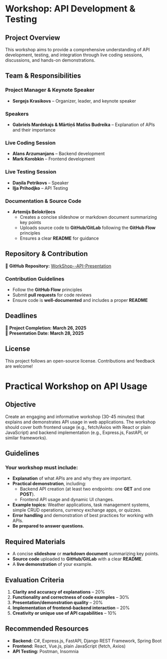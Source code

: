 # **Workshop: API Development & Testing**

## **Project Overview**
This workshop aims to provide a comprehensive understanding of API development, testing, and integration through live coding sessions, discussions, and hands-on demonstrations.

## **Team & Responsibilities**

### **Project Manager & Keynote Speaker**
- **Sergejs Krasikovs** – Organizer, leader, and keynote speaker

### **Speakers**
- **Gabriels Mardekajs & Mārtiņš Matīss Budreika** – Explanation of APIs and their importance

### **Live Coding Session**
- **Alans Arzumanjans** – Backend development
- **Mark Korobkin** – Frontend development

### **Live Testing Session**
- **Daņila Petrikovs** – Speaker
- **Iļja Prihodjko** – API Testing

### **Documentation & Source Code**
- **Artemijs Belokriļecs**  
  - Creates a concise slideshow or markdown document summarizing key points
  - Uploads source code to **GitHub/GitLab** following the **GitHub Flow** principles
  - Ensures a clear **README** for guidance

## **Repository & Contribution**
🔗 **GitHub Repository:** [WorkShop--API-Presentation](https://github.com/Fek1r/WorkShop--API-Presentation)

### **Contribution Guidelines**
- Follow the **GitHub Flow** principles
- Submit **pull requests** for code reviews
- Ensure code is **well-documented** and includes a proper **README**

## **Deadlines**
📅 **Project Completion:** **March 26, 2025**  
📅 **Presentation Date:** **March 28, 2025**

## **License**
This project follows an open-source license. Contributions and feedback are welcome!

# **Practical Workshop on API Usage**

## **Objective**
Create an engaging and informative workshop (30-45 minutes) that explains and demonstrates API usage in web applications. The workshop should cover both frontend usage (e.g., fetch/Axios with React or plain JavaScript) and backend implementation (e.g., Express.js, FastAPI, or similar frameworks).

## **Guidelines**
### **Your workshop must include:**
- **Explanation** of what APIs are and why they are important.
- **Practical demonstration**, including:
  - Backend API creation (at least two endpoints: one **GET** and one **POST**).
  - Frontend API usage and dynamic UI changes.
- **Example topics:** Weather applications, task management systems, simple CRUD operations, currency exchange apps, or quizzes.
- **Error handling** and demonstration of best practices for working with APIs.
- **Be prepared to answer questions.**

## **Required Materials**
- A concise **slideshow** or **markdown document** summarizing key points.
- **Source code** uploaded to **GitHub/GitLab** with a clear **README**.
- A **live demonstration** of your example.

## **Evaluation Criteria**
1. **Clarity and accuracy of explanations** – 20%
2. **Functionality and correctness of code examples** – 30%
3. **Presentation/demonstration quality** – 20%
4. **Implementation of frontend-backend interaction** – 20%
5. **Creativity or unique use of API capabilities** – 10%

## **Recommended Resources**
- **Backend:** C#, Express.js, FastAPI, Django REST Framework, Spring Boot
- **Frontend:** React, Vue.js, plain JavaScript (fetch, Axios)
- **API Testing:** Postman, Insomnia
